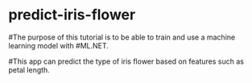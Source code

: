 # predict-iris-flower
#The purpose of this tutorial is to be able to train
and use a  machine learning model with
#ML.NET.

#This app can predict the type of iris flower based on features such as petal length.
